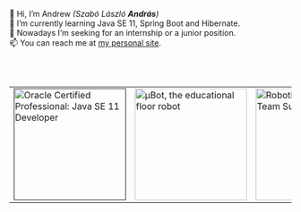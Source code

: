 👋 Hi, I’m Andrew *(Szabó László **András**)*  
🌱 I’m currently learning Java SE 11, Spring Boot and Hibernate.  
👀 Nowadays I’m seeking for an internship or a junior position.    
📫 You can reach me at [my personal site](https://zza.hu).  
  
<br><br>
<table>
  <tr>
    <td><a href="" target="_blank" title="Oracle Certified Professional: Java SE 11 Developer"><img src="https://hu-zza.github.io/certificates/OCP_Java_SE_11/Oracle_Java_SE_11_Developer.png" alt="Oracle Certified Professional: Java SE 11 Developer" width="200" height="200"></a></td>
    <td><a href="https://github.com/hu-zza/uBot" target="_blank" title="μBot, the educational floor robot"><img src="https://hu-zza.github.io/images/projects/uBot_loop_v1.06_crop.jpg" alt="μBot, the educational floor robot" width="200" height="200"></a></td>
    <td><a href="https://www.youtube.com/watch?v=TKfZt3nyfeM" target="_blank" title="Robotics @ People Team Summer Camp"><img src="https://hu-zza.github.io/images/projects/People_Team_2018.png" alt="Robotics @ People Team Summer Camp" width="200" height="200"></a></td>
  </tr>  
</table>
